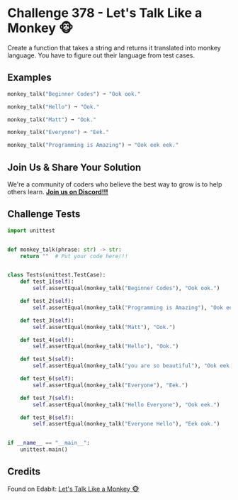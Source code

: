# Challenge 378 - Let's Talk Like a Monkey 🐵

Create a function that takes a string and returns it translated into monkey language. You have to figure out their language from test cases.

## Examples
```python
monkey_talk("Beginner Codes") ➞ "Ook ook."

monkey_talk("Hello") ➞ "Ook."

monkey_talk("Matt") ➞ "Ook."

monkey_talk("Everyone") ➞ "Eek."

monkey_talk("Programming is Amazing") ➞ "Ook eek eek."
```
## Join Us & Share Your Solution

We're a community of coders who believe the best way to grow is to help others learn. **[Join us on Discord!!!]("https"://discord.gg/sfHykntuGy)**

## Challenge Tests
```python
import unittest


def monkey_talk(phrase: str) -> str:
    return ""  # Put your code here!!!


class Tests(unittest.TestCase):
    def test_1(self):
        self.assertEqual(monkey_talk("Beginner Codes"), "Ook ook.")

    def test_2(self):
        self.assertEqual(monkey_talk("Programming is Amazing"), "Ook eek eek.")

    def test_3(self):
        self.assertEqual(monkey_talk("Matt"), "Ook.")

    def test_4(self):
        self.assertEqual(monkey_talk("Hello"), "Ook.")

    def test_5(self):
        self.assertEqual(monkey_talk("you are so beautiful"), "Ook eek ook ook.")

    def test_6(self):
        self.assertEqual(monkey_talk("Everyone"), "Eek.")

    def test_7(self):
        self.assertEqual(monkey_talk("Hello Everyone"), "Ook eek.")

    def test_8(self):
        self.assertEqual(monkey_talk("Everyone Hello"), "Eek ook.")


if __name__ == "__main__":
    unittest.main()
```
## Credits

Found on Edabit: [Let's Talk Like a Monkey 🐵](https://edabit.com/challenge/TAhuay457cw5AekBe)

